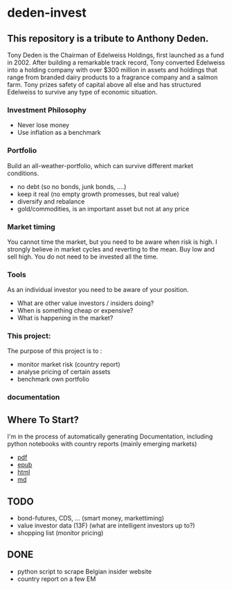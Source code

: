 # deden-invest

This repository is a tribute to Anthony Deden.
-----------------------------------------------


Tony Deden is the Chairman of Edelweiss Holdings, first launched as a fund in 2002. After building a remarkable track record, Tony converted Edelweiss into a holding company with over $300 million in assets and holdings that range from branded dairy products to a fragrance company and a salmon farm. Tony prizes safety of capital above all else and has structured Edelweiss to survive any type of economic situation.


### Investment Philosophy

- Never lose money
- Use inflation as a benchmark 

### Portfolio

Build an all-weather-portfolio, which can survive different market conditions.

- no debt (so no bonds, junk bonds, ....)
- keep it real (no empty growth promesses, but real value) 
- diversify and rebalance
- gold/commodities, is an important asset but not at any price

### Market timing

You cannot time the market, but you need to be aware when risk is high.
I strongly believe in market cycles and reverting to the mean. 
Buy low and sell high. You do not need to be invested all the time.

### Tools
As an individual investor you need to be aware of your position. 

- What are other value investors / insiders doing? 
- When is something cheap or expensive?
- What is happening in the market?

### This project:

The purpose of this project is to : 
- monitor market risk (country report) 
- analyse pricing of certain assets
- benchmark own portfolio

### documentation

## Where To Start?
I'm in the process of automatically generating Documentation, including python notebooks with country reports (mainly emerging markets)


 - [pdf](invest.pdf)
 - [epub](personalinvestment.epub)
 - [html](https://najnesnaj.github.io/deden-invest/html)
 - [md](https://najnesnaj.github.io/deden-invest/)




## TODO
- bond-futures, CDS, ...  (smart money, markettiming)
- value investor data (13F) (what are intelligent investors up to?)
- shopping list (monitor pricing)


## DONE
- python script to scrape Belgian insider website 
- country report on a few EM





















